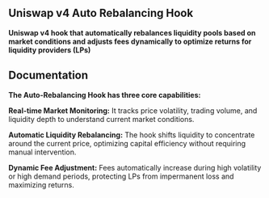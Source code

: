 ## Uniswap v4 Auto Rebalancing Hook

**Uniswap v4 hook that automatically rebalances liquidity pools based on market conditions and adjusts fees dynamically to optimize returns for liquidity providers (LPs)**

## Documentation

**The Auto-Rebalancing Hook has three core capabilities:**

**Real-time Market Monitoring:** It tracks price volatility, trading volume, and liquidity depth to understand current market conditions.

**Automatic Liquidity Rebalancing:** The hook shifts liquidity to concentrate around the current price, optimizing capital efficiency without requiring manual intervention.

**Dynamic Fee Adjustment:** Fees automatically increase during high volatility or high demand periods, protecting LPs from impermanent loss and maximizing returns.




